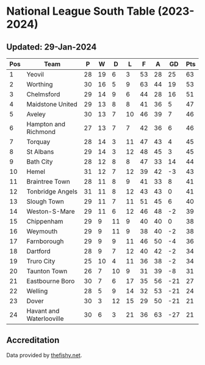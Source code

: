 # National League South Table (2023-2024)
## Updated: 29-Jan-2024

| Pos | Team | P | W | D | L | F | A | GD | Pts |
| --- | --- | --- | --- | --- | --- | --- | --- | --- | --- |
| 1 | Yeovil | 28 | 19 | 6 | 3 | 53 | 28 | 25 | 63 |
| 2 | Worthing | 30 | 16 | 5 | 9 | 63 | 44 | 19 | 53 |
| 3 | Chelmsford | 29 | 14 | 9 | 6 | 44 | 28 | 16 | 51 |
| 4 | Maidstone United | 29 | 13 | 8 | 8 | 41 | 36 | 5 | 47 |
| 5 | Aveley | 30 | 13 | 7 | 10 | 46 | 39 | 7 | 46 |
| 6 | Hampton and Richmond | 27 | 13 | 7 | 7 | 42 | 36 | 6 | 46 |
| 7 | Torquay | 28 | 14 | 3 | 11 | 47 | 43 | 4 | 45 |
| 8 | St Albans | 29 | 14 | 3 | 12 | 48 | 45 | 3 | 45 |
| 9 | Bath City | 28 | 12 | 8 | 8 | 47 | 33 | 14 | 44 |
| 10 | Hemel | 31 | 12 | 7 | 12 | 39 | 42 | -3 | 43 |
| 11 | Braintree Town | 28 | 11 | 8 | 9 | 41 | 33 | 8 | 41 |
| 12 | Tonbridge Angels | 31 | 11 | 8 | 12 | 43 | 43 | 0 | 41 |
| 13 | Slough Town | 29 | 11 | 7 | 11 | 51 | 45 | 6 | 40 |
| 14 | Weston-S-Mare | 29 | 11 | 6 | 12 | 46 | 48 | -2 | 39 |
| 15 | Chippenham | 29 | 9 | 11 | 9 | 40 | 40 | 0 | 38 |
| 16 | Weymouth | 29 | 9 | 11 | 9 | 38 | 40 | -2 | 38 |
| 17 | Farnborough | 29 | 9 | 9 | 11 | 46 | 50 | -4 | 36 |
| 18 | Dartford | 28 | 9 | 7 | 12 | 40 | 42 | -2 | 34 |
| 19 | Truro City | 25 | 10 | 4 | 11 | 36 | 38 | -2 | 34 |
| 20 | Taunton Town | 26 | 7 | 10 | 9 | 31 | 39 | -8 | 31 |
| 21 | Eastbourne Boro | 30 | 7 | 6 | 17 | 35 | 56 | -21 | 27 |
| 22 | Welling | 28 | 5 | 9 | 14 | 32 | 53 | -21 | 24 |
| 23 | Dover | 30 | 3 | 12 | 15 | 29 | 50 | -21 | 21 |
| 24 | Havant and Waterlooville | 30 | 6 | 3 | 21 | 36 | 63 | -27 | 21 |

## Accreditation 

Data provided by [thefishy.net](https://www.thefishy.net/).